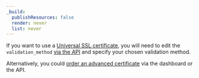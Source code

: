 ```yaml
---
_build:
  publishResources: false
  render: never
  list: never
---
```


If you want to use a [Universal SSL certificate](/ssl/edge-certificates/universal-ssl/enable-universal-ssl/), you will need to edit the `validation_method` [via the API](/api/operations/ssl-verification-edit-ssl-certificate-pack-validation-method) and specify your chosen validation method.

Alternatively, you could [order an advanced certificate](/ssl/edge-certificates/advanced-certificate-manager/) via the dashboard or the API.
